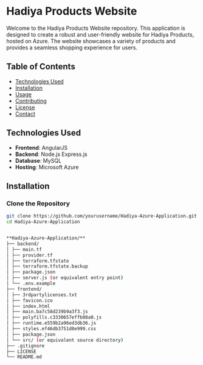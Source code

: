 # Hadiya Products Website

Welcome to the Hadiya Products Website repository. This application is designed to create a robust and user-friendly website for Hadiya Products, hosted on Azure. The website showcases a variety of products and provides a seamless shopping experience for users.

## Table of Contents
- [Technologies Used](#technologies-used)
- [Installation](#installation)
- [Usage](#usage)
- [Contributing](#contributing)
- [License](#license)
- [Contact](#contact)

## Technologies Used
- **Frontend**: AngularJS
- **Backend**: Node.js Express.js
- **Database**: MySQL
- **Hosting**: Microsoft Azure

## Installation
### Clone the Repository
```bash
git clone https://github.com/yourusername/Hadiya-Azure-Application.git
cd Hadiya-Azure-Application


**Hadiya-Azure-Application/**
├── backend/
│ ├── main.tf
│ ├── provider.tf
│ ├── terraform.tfstate
│ ├── terraform.tfstate.backup
│ ├── package.json
│ ├── server.js (or equivalent entry point)
│ └── .env.example
├── frontend/
│ ├── 3rdpartylicenses.txt
│ ├── favicon.ico
│ ├── index.html
│ ├── main.ba7c58d239b9a3f3.js
│ ├── polyfills.c3330657effb08a0.js
│ ├── runtime.e559b2a96ed3db36.js
│ ├── styles.ef46db3751d8e999.css
│ ├── package.json
│ └── src/ (or equivalent source directory)
├── .gitignore
├── LICENSE
└── README.md
